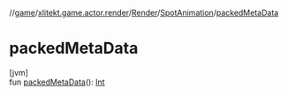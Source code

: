 //[game](../../../../index.md)/[xlitekt.game.actor.render](../../index.md)/[Render](../index.md)/[SpotAnimation](index.md)/[packedMetaData](packed-meta-data.md)

# packedMetaData

[jvm]\
fun [packedMetaData](packed-meta-data.md)(): [Int](https://kotlinlang.org/api/latest/jvm/stdlib/kotlin/-int/index.html)
